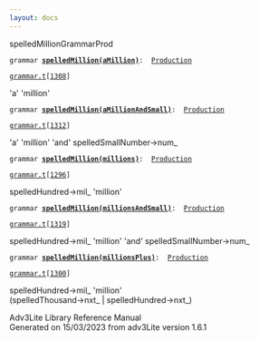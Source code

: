 ```yaml
---
layout: docs
---
```

<span class="title">spelledMillion</span><span class="type">GrammarProd</span>

`grammar `**[`spelledMillion(aMillion)`](../object/spelledMillion(aMillion).html)**` :   `[`Production`](../object/Production.html)

[`grammar.t`](../file/grammar.t.html)`[`[`1308`](../source/grammar.t.html#1308)`]`

<div class="gramrule">

'a' 'million'

</div>

`grammar `**[`spelledMillion(aMillionAndSmall)`](../object/spelledMillion(aMillionAndSmall).html)**` :   `[`Production`](../object/Production.html)

[`grammar.t`](../file/grammar.t.html)`[`[`1312`](../source/grammar.t.html#1312)`]`

<div class="gramrule">

'a' 'million' 'and' spelledSmallNumber-\>num\_  

</div>

`grammar `**[`spelledMillion(millions)`](../object/spelledMillion(millions).html)**` :   `[`Production`](../object/Production.html)

[`grammar.t`](../file/grammar.t.html)`[`[`1296`](../source/grammar.t.html#1296)`]`

<div class="gramrule">

spelledHundred-\>mil\_ 'million'

</div>

`grammar `**[`spelledMillion(millionsAndSmall)`](../object/spelledMillion(millionsAndSmall).html)**` :   `[`Production`](../object/Production.html)

[`grammar.t`](../file/grammar.t.html)`[`[`1319`](../source/grammar.t.html#1319)`]`

<div class="gramrule">

spelledHundred-\>mil\_ 'million' 'and' spelledSmallNumber-\>num\_  

</div>

`grammar `**[`spelledMillion(millionsPlus)`](../object/spelledMillion(millionsPlus).html)**` :   `[`Production`](../object/Production.html)

[`grammar.t`](../file/grammar.t.html)`[`[`1300`](../source/grammar.t.html#1300)`]`

<div class="gramrule">

spelledHundred-\>mil\_ 'million'  
(spelledThousand-\>nxt\_ \| spelledHundred-\>nxt\_)  

</div>

<div class="ftr">

Adv3Lite Library Reference Manual  
Generated on 15/03/2023 from adv3Lite version 1.6.1

</div>
